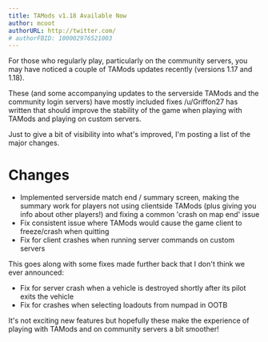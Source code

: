 ```yaml
---
title: TAMods v1.18 Available Now
author: mcoot
authorURL: http://twitter.com/
# authorFBID: 100002976521003
---
```


For those who regularly play, particularly on the community servers, you may have noticed a couple of TAMods updates recently (versions 1.17 and 1.18).

These (and some accompanying updates to the serverside TAMods and the community login servers) have mostly included fixes /u/Griffon27 has written that should improve the stability of the game when playing with TAMods and playing on custom servers.

Just to give a bit of visibility into what's improved, I'm posting a list of the major changes.

<!--truncate-->

# Changes

- Implemented serverside match end / summary screen, making the summary work for players not using clientside TAMods (plus giving you info about other players!) and fixing a common 'crash on map end' issue
- Fix consistent issue where TAMods would cause the game client to freeze/crash when quitting
- Fix for client crashes when running server commands on custom servers

This goes along with some fixes made further back that I don't think we ever announced:

- Fix for server crash when a vehicle is destroyed shortly after its pilot exits the vehicle
- Fix for crashes when selecting loadouts from numpad in OOTB

It's not exciting new features but hopefully these make the experience of playing with TAMods and on community servers a bit smoother!